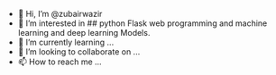 - 👋 Hi, I’m @zubairwazir
- 👀 I’m interested in ## python Flask web programming and machine learning and deep learning Models.
- 🌱 I’m currently learning ...
- 💞️ I’m looking to collaborate on ...
- 📫 How to reach me ...

<!---
zubairwazir/zubairwazir is a ✨ special ✨ repository because its `README.md` (this file) appears on your GitHub profile.
You can click the Preview link to take a look at your changes.
--->
